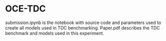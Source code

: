# OCE-TDC
submission.ipynb is the notebook with source code and parameters used to create all models used in TDC benchmarking.
Paper.pdf describes the TDC benchmark and models used in this experiment.
